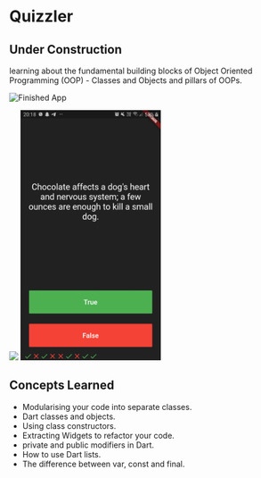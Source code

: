 


# Quizzler 

## Under Construction

learning about the fundamental building blocks of Object Oriented Programming (OOP) - Classes and Objects and pillars of OOPs. 




![Finished App](https://github.com/londonappbrewery/Images/blob/master/quizzler-demo.gif)


<img src = "finish.jpeg" width="50%">
<img src = "quiz.jpeg" width="50%">

## Concepts Learned

- Modularising your code into separate classes.
- Dart classes and objects.
- Using class constructors.
- Extracting Widgets to refactor your code.
- private and public modifiers in Dart.
- How to use Dart lists.
- The difference between var, const and final.


